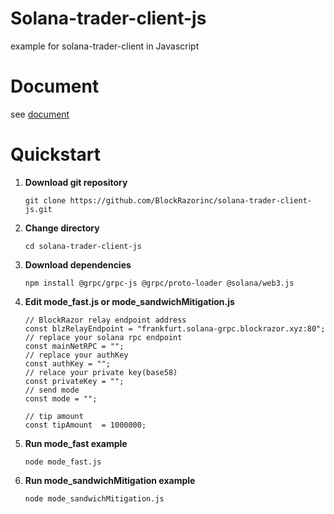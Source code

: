 # Solana-trader-client-js
example for solana-trader-client in Javascript

# Document
see [document](https://blockrazor.gitbook.io/blockrazor/solana/send-transaction/js)

# Quickstart

1. **Download git repository**

   `git clone https://github.com/BlockRazorinc/solana-trader-client-js.git`

2. **Change directory**

   `cd solana-trader-client-js`

3. **Download dependencies**

   `npm install @grpc/grpc-js @grpc/proto-loader @solana/web3.js`

4. **Edit mode_fast.js or mode_sandwichMitigation.js**

	```
	// BlockRazor relay endpoint address
	const blzRelayEndpoint = "frankfurt.solana-grpc.blockrazor.xyz:80";
	// replace your solana rpc endpoint
	const mainNetRPC = "";
	// replace your authKey
	const authKey = "";
	// relace your private key(base58)
	const privateKey = "";
	// send mode
	const mode = "";

	// tip amount
	const tipAmount  = 1000000;
	```

5. **Run mode_fast example**
   
   `node mode_fast.js`

6. **Run mode_sandwichMitigation example**
   
   `node mode_sandwichMitigation.js`
